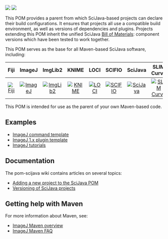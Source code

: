 [![](https://img.shields.io/maven-central/v/org.scijava/pom-scijava.svg)](http://search.maven.org/#search%7Cgav%7C1%7Cg%3A%22org.scijava%22%20AND%20a%3A%22pom-scijava%22)
[![](https://travis-ci.org/scijava/pom-scijava.svg?branch=master)](https://travis-ci.org/scijava/pom-scijava)

This POM provides a parent from which SciJava-based projects can declare their build configurations. It ensures that projects all use a compatible build environment, as well as versions of dependencies and plugins. Projects extending this POM inherit the unified SciJava [Bill of Materials](http://imagej.net/BOM): component versions which have been tested to work together.

This POM serves as the base for all Maven-based SciJava software, including:

| Fiji | ImageJ | ImgLib2 | KNIME | LOCI | SCIFIO | SciJava | SLIM Curve |
|:----:|:------:|:-------:|:-----:|:----:|:------:|:-------:|:----------:|
| [![Fiji](http://www.scijava.org/icons/fiji-icon-64.png)](https://github.com/fiji) | [![ImageJ](http://www.scijava.org/icons/imagej2-icon-64.png)](https://github.com/imagej) | [![ImgLib2](http://www.scijava.org/icons/imglib2-icon-64.png)](https://github.com/imglib) | [![KNIME](http://www.scijava.org/icons/knime-icon-64.png)](http://www.knime.org) | [![LOCI](http://www.scijava.org/icons/loci-icon-64.png)](https://github.com/uw-loci) | [![SCIFIO](http://www.scijava.org/icons/scifio-icon-64.png)](https://github.com/scifio) | [![SciJava](http://www.scijava.org/icons/scijava-icon-64.png)](https://github.com/scijava) | [![SLIM Curve](http://www.scijava.org/icons/slim-curve-icon-64.png)](https://github.com/slim-curve) |

This POM is intended for use as the parent of your own Maven-based code.

## Examples

* [ImageJ command template](https://github.com/imagej/example-imagej-command)
* [ImageJ 1.x plugin template](https://github.com/imagej/example-legacy-plugin)
* [ImageJ tutorials](https://github.com/imagej/tutorials/tree/master/maven-projects)

## Documentation

The pom-scijava wiki contains articles on several topics:

* [Adding a new project to the SciJava POM](https://github.com/scijava/pom-scijava/wiki/Adding-a-new-project-to-the-SciJava-POM)
* [Versioning of SciJava projects](https://github.com/scijava/pom-scijava/wiki/Versioning-of-SciJava-projects)

## Getting help with Maven

For more information about Maven, see:

* [ImageJ Maven overview](http://imagej.net/Maven)
* [ImageJ Maven FAQ](http://imagej.net/Maven_-_Frequently_Asked_Questions)
